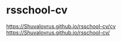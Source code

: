 # rsschool-cv
https://Shuvalovrus.github.io/rsschool-cv/cv  
https://Shuvalovrus.github.io/rsschool-cv/
